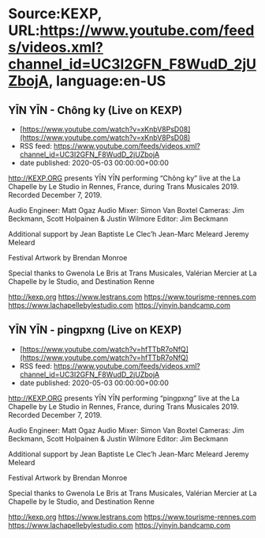 # Source:KEXP, URL:https://www.youtube.com/feeds/videos.xml?channel_id=UC3I2GFN_F8WudD_2jUZbojA, language:en-US

## YĪN YĪN - Chông ky (Live on KEXP)
 - [https://www.youtube.com/watch?v=xKnbV8PsD08](https://www.youtube.com/watch?v=xKnbV8PsD08)
 - RSS feed: https://www.youtube.com/feeds/videos.xml?channel_id=UC3I2GFN_F8WudD_2jUZbojA
 - date published: 2020-05-03 00:00:00+00:00

http://KEXP.ORG presents YĪN YĪN performing “Chông ky” live at the La Chapelle by Le Studio in Rennes, France, during Trans Musicales 2019. Recorded December 7, 2019.

Audio Engineer: Matt Ogaz
Audio Mixer: Simon Van Boxtel
Cameras: Jim Beckmann, Scott Holpainen & Justin Wilmore
Editor: Jim Beckmann

Additional support by 
Jean Baptiste Le Clec’h
Jean-Marc Meleard
Jeremy Meleard

Festival Artwork by Brendan Monroe

Special thanks to Gwenola Le Bris at Trans Musicales, Valérian Mercier at La Chapelle by le Studio, and Destination Renne

http://kexp.org
https://www.lestrans.com
https://www.tourisme-rennes.com
https://www.lachapellebylestudio.com
https://yinyin.bandcamp.com

## YĪN YĪN - pingpxng (Live on KEXP)
 - [https://www.youtube.com/watch?v=hfTTbR7oNfQ](https://www.youtube.com/watch?v=hfTTbR7oNfQ)
 - RSS feed: https://www.youtube.com/feeds/videos.xml?channel_id=UC3I2GFN_F8WudD_2jUZbojA
 - date published: 2020-05-03 00:00:00+00:00

http://KEXP.ORG presents YĪN YĪN performing “pingpxng” live at the La Chapelle by Le Studio in Rennes, France, during Trans Musicales 2019. Recorded December 7, 2019.

Audio Engineer: Matt Ogaz
Audio Mixer: Simon Van Boxtel
Cameras: Jim Beckmann, Scott Holpainen & Justin Wilmore
Editor: Jim Beckmann

Additional support by 
Jean Baptiste Le Clec’h
Jean-Marc Meleard
Jeremy Meleard

Festival Artwork by Brendan Monroe

Special thanks to Gwenola Le Bris at Trans Musicales, Valérian Mercier at La Chapelle by le Studio, and Destination Renne

http://kexp.org
https://www.lestrans.com
https://www.tourisme-rennes.com
https://www.lachapellebylestudio.com
https://yinyin.bandcamp.com

